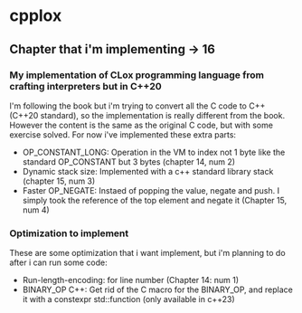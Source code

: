 # cpplox

## Chapter that i'm implementing -> 16

### My implementation of CLox programming language from crafting interpreters but in C++20

I'm following the book but i'm trying to convert all the C code to C++ (C++20 standard), so the implementation is really
different from the book. However the content is the same as the original C code, but with some exercise solved.
For now i've implemented these extra parts:

- OP_CONSTANT_LONG: Operation in the VM to index not 1 byte like the standard OP_CONSTANT but 3 bytes (chapter 14, num 2)
- Dynamic stack size: Implemented with a c++ standard library stack (chapter 15, num 3)
- Faster OP_NEGATE: Instaed of popping the value, negate and push. I simply took the reference of the top element and negate it (Chapter 15, num 4)

### Optimization to implement
These are some optimization that i want implement, but i'm planning to do after i can run some code:
- Run-length-encoding: for line number (Chapter 14: num 1)
- BINARY_OP C++: Get rid of the C macro for the BINARY_OP, and replace it with a constexpr std::function (only available in c++23)
